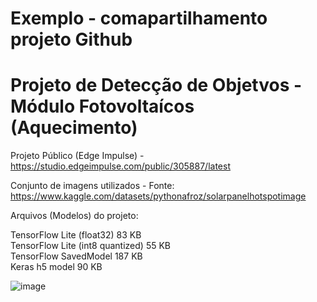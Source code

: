 # Exemplo - comapartilhamento projeto Github

# Projeto de Detecção de Objetvos - Módulo Fotovoltaícos (Aquecimento) 

Projeto Público (Edge Impulse) - https://studio.edgeimpulse.com/public/305887/latest

Conjunto de imagens utilizados - Fonte: https://www.kaggle.com/datasets/pythonafroz/solarpanelhotspotimage

Arquivos (Modelos) do projeto:

TensorFlow Lite (float32)	83 KB	
TensorFlow Lite (int8 quantized)	55 KB	
TensorFlow SavedModel	187 KB	
Keras h5 model	90 KB


![image](https://github.com/jpiantoniml/spainel_detection/assets/150359135/2361c2fc-3349-4568-9406-8cf4d7a943d0)
